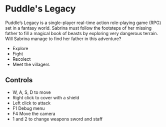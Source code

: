 # Puddle's Legacy


Puddle’s Legacy is a single-player real-time action role-playing game (RPG) set in a fantasy world. Sabrina must follow the footsteps of her missing father to fill a magical book of beasts by exploring very dangerous terrain. Will Sabrina manage to find her father in this adventure?

- Explore
- Fight
- Recolect 
- Meet the villagers

## Controls

- W, A, S, D to move 
- Right click to cover with a shield
- Left click to attack
- F1 Debug menu
- F4 Move the camera
- 1 and 2 to change weapons sword and staff
